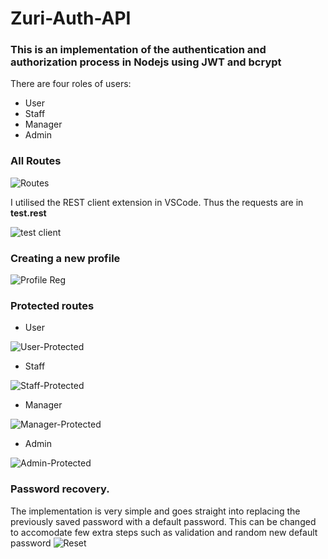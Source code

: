 # Zuri-Auth-API
### This is an implementation of the authentication and authorization process in Nodejs using JWT and bcrypt 

There are four roles of users: 
- User
- Staff
- Manager
- Admin

### All Routes

![Routes](https://user-images.githubusercontent.com/51035289/184552548-5f50a3c2-7698-4240-a078-1f2bcc2c352e.png)

I utilised the REST client extension in VSCode. Thus the requests are in **test.rest**

![test client](https://user-images.githubusercontent.com/51035289/184552462-a5a0444b-ff46-46c0-9e5c-b356f132974b.png)

### Creating a new profile

![Profile Reg](https://user-images.githubusercontent.com/51035289/184552470-98709393-5530-447d-ac47-c80ca2fe2ebc.png)

### Protected routes
- User

![User-Protected](https://user-images.githubusercontent.com/51035289/184552502-5cea6365-a6e0-450c-ac94-531250d5cce6.png)

- Staff

![Staff-Protected](https://user-images.githubusercontent.com/51035289/184552509-6eb7c775-8d13-4194-9038-13a808072a1b.png)

- Manager

![Manager-Protected](https://user-images.githubusercontent.com/51035289/184552634-edbe2589-3d3b-4d80-9ac5-239706a741bf.png)

- Admin

![Admin-Protected](https://user-images.githubusercontent.com/51035289/184552523-5161436d-6647-4066-a5b8-33752ccb0603.png)

### Password recovery.

The implementation is very simple and goes straight into replacing the previously saved password with a default password. This can be changed to accomodate few extra steps such as validation and random new default password
![Reset](https://user-images.githubusercontent.com/51035289/184552538-c732daba-6762-4084-b8c6-03e5425c1d1e.png)
